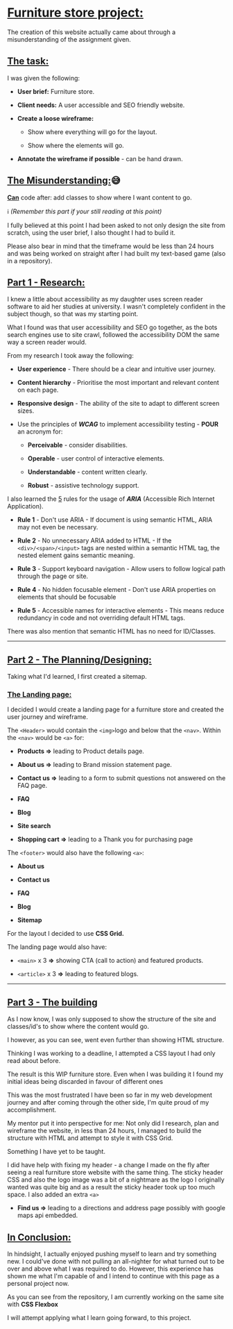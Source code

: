 # **<ins> Furniture store project:</ins>**

The creation of this website actually came about through a misunderstanding of the assignment given.

## **<ins>The task:</ins>**

I was given the following:

* **User brief:** Furniture store.

* **Client needs:** A user accessible and SEO friendly website.

* **Create a loose wireframe:**
    - Show where everything will go for the layout.

    - Show where the elements will go.

* **Annotate the wireframe if possible** - can be hand drawn.

## **<ins>The Misunderstanding:</ins>**:sweat_smile:

**<ins>Can</ins>** code after: add classes to show where I want content to go. 

ℹ️ *(Remember this part if your still reading at this point)*

I fully believed at this point I had been asked to not only design the site from scratch, using the user brief, I also thought I had to build it.

Please also bear in mind that the timeframe would be less than 24 hours and was being worked on straight after I had built my text-based game (also in a repository).

## <ins>Part 1 - Research:</ins>

I knew a little about accessibility as my daughter uses screen reader software to aid her studies at university.
I wasn't completely confident in the subject though, so that was my starting point.

What I found was that user accessibility and SEO go together, as the bots search engines use to site crawl, followed the accessibility DOM the same way a screen reader would.

From my research I took away the following:

* **User experience** - There should be a clear and intuitive user journey.

* **Content hierarchy** - Prioritise the most important and relevant content on each page.

* **Responsive design** - The ability of the site to adapt to different screen sizes.

* Use the principles of ***WCAG*** to implement accessibility testing - **POUR** an acronym for:

    - **Perceivable** - consider disabilities.

    - **Operable** - user control of interactive elements.

    - **Understandable** - content written clearly.

    - **Robust** - assistive technology support.

I also learned the <ins>5</ins> rules for the usage of ***ARIA*** (Accessible Rich Internet Application).

* **Rule 1** - Don't use ARIA - If document is using semantic HTML, ARIA may not even be necessary.

* **Rule 2** - No unnecessary ARIA added to HTML - If the ```<div>/<span>/<input>``` tags are nested within a semantic HTML tag, the nested element gains semantic meaning.

* **Rule 3** - Support keyboard navigation - Allow users to follow logical path through the page or site.

* **Rule 4** - No hidden focusable element - Don't use ARIA properties on elements that should be focusable

* **Rule 5** - Accessible names for interactive elements - This means reduce redundancy in code and not overriding default HTML tags.

There was also mention that semantic HTML has no need for ID/Classes.

***

## **<ins>Part 2 - The Planning/Designing:</ins>**

Taking what I'd learned, I first created a sitemap.

### **<ins>The Landing page:</ins>**

I decided I would create a landing page for a furniture store and created the user journey and wireframe.

The ```<Header>``` would contain the ```<img>```logo and below that the ```<nav>```.
Within the ```<nav>``` would be ```<a>``` for:

* **Products =>** leading to Product details page.

* **About us =>** leading to Brand mission statement page.

* **Contact us =>** leading to a form to submit questions not answered on the FAQ page.

* **FAQ** 

* **Blog**

* **Site search**

* **Shopping cart =>** leading to a Thank you for purchasing page

The ```<footer>``` would also have the following ```<a>```:

* **About us**

* **Contact us**

* **FAQ**

* **Blog**

* **Sitemap**

For the layout I decided to use **CSS Grid.**

The landing page would also have:

* ```<main>``` x 3 **=>** showing CTA (call to action) and featured products.

* ```<article>``` x 3 **=>** leading to featured blogs.

***

## **<ins>Part 3 - The building</ins>**

As I now know, I was only supposed to show the structure of the site and classes/id's to show where the content would go.

I however, as you can see, went even further than showing HTML structure.

Thinking I was working to a deadline, I attempted a CSS layout I had only read about before.

The result is this WIP furniture store.  Even when I was building it I found my initial ideas being discarded in favour of different ones

This was the most frustrated I have been so far in my web development journey and after coming through the other side, I'm quite proud of my accomplishment.

My mentor put it into perspective for me:
Not only did I research, plan and wireframe the website, in less than 24 hours, I managed to build the structure with HTML and attempt to style it with CSS Grid.  

Something I have yet to be taught.

I did have help with fixing my header - a change I made on the fly after seeing a real furniture store website with the same thing.
The sticky header CSS and also the logo image was a bit of a nightmare as the logo I originally wanted was quite big and as a result the sticky header took up too much space.
I also added an extra ```<a>``` 

* **Find us =>** leading to a directions and address page possibly with google maps api embedded.

## **<ins>In Conclusion:</ins>**

In hindsight, I actually enjoyed pushing myself to learn and try something new.
I could've done with not pulling an all-nighter for what turned out to be over and above what I was required to do.
However, this experience has shown me what I'm capable of and I intend to continue with this page as a personal project now.

As you can see from the repository, I am currently working on the same site with **CSS Flexbox**

I will attempt applying what I learn going forward, to this project.

